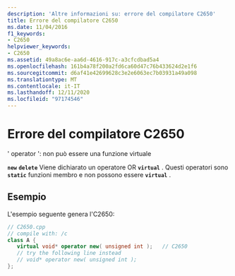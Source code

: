 ```yaml
---
description: 'Altre informazioni su: errore del compilatore C2650'
title: Errore del compilatore C2650
ms.date: 11/04/2016
f1_keywords:
- C2650
helpviewer_keywords:
- C2650
ms.assetid: 49a8ac6e-aa6d-4616-917c-a3cfcdbad5a4
ms.openlocfilehash: 161b4a78f200a2fd6ca60d47c76b433624d2e1f6
ms.sourcegitcommit: d6af41e42699628c3e2e6063ec7b03931a49a098
ms.translationtype: MT
ms.contentlocale: it-IT
ms.lasthandoff: 12/11/2020
ms.locfileid: "97174546"
---
```

# <a name="compiler-error-c2650"></a>Errore del compilatore C2650

' operator ': non può essere una funzione virtuale

**`new`** **`delete`** Viene dichiarato un operatore OR **`virtual`** . Questi operatori sono **`static`** funzioni membro e non possono essere **`virtual`** .

## <a name="example"></a>Esempio

L'esempio seguente genera l'C2650:

```cpp
// C2650.cpp
// compile with: /c
class A {
   virtual void* operator new( unsigned int );   // C2650
   // try the following line instead
   // void* operator new( unsigned int );
};
```
